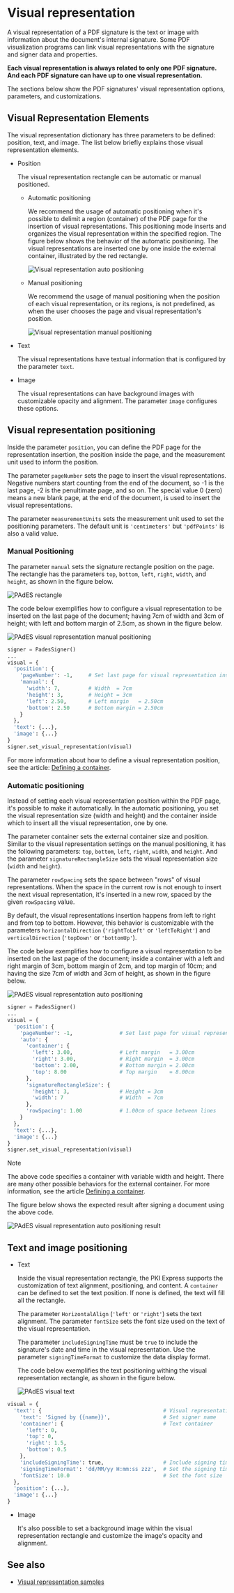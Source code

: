 ﻿# Visual representation

A visual representation of a PDF signature is the text or image with information about the document's internal signature. Some PDF visualization programs can link visual representations with the signature and signer data and properties. 

**Each visual representation is always related to only one PDF signature. And each PDF signature can have up to one visual representation.**

The sections below show the PDF signatures' visual representation options, parameters, and customizations.

## Visual Representation Elements

The visual representation dictionary has three parameters to be defined: position, text, and image. The list below briefly explains those visual representation elements.

* Position

  The visual representation rectangle can be automatic or manual positioned.

  * Automatic positioning

    We recommend the usage of automatic positioning when it's possible to delimit a region (container) of the PDF page for the insertion of visual representations. This positioning mode inserts and organizes the visual representation within the specified region. The figure below shows the behavior of the automatic positioning. The visual representations are inserted one by one inside the external container, illustrated by the red rectangle.

    ![Visual representation auto positioning](../../../../../images/pki-sdk/visual-rep-result-mini.png)

  * Manual positioning

    We recommend the usage of manual positioning when the position of each visual representation, or its regions, is not predefined, as when the user chooses the page and visual representation's position.

    ![Visual representation manual positioning](../../../../../images/pki-sdk/visual-rep-manual-mini.png)

* Text

  The visual representations have textual information that is configured by the parameter `text`.

* Image

  The visual representations can have background images with customizable opacity and alignment. The parameter `image` configures these options.

## Visual representation positioning

Inside the parameter `position`, you can define the PDF page for the representation insertion, the position inside the page, and the measurement unit used to inform the position.

The parameter `pageNumber` sets the page to insert the visual representations. Negative numbers start counting from the end of the document, so -1 is the last page, -2 is the penultimate page, and so on. The special value 0 (zero) means a new blank page, at the end of the document, is used to insert the visual representations.

The parameter `measurementUnits` sets the measurement unit used to set the positioning parameters. The default unit is `'centimeters'` but `'pdfPoints'` is also a valid value. 

### Manual Positioning

The parameter `manual` sets the signature rectangle position on the page. The rectangle has the parameters  `top`, `bottom`, `left`, `right`, `width`, and `height`, as shown in the figure below. 

![PAdES rectangle](../../../../../images/pki-sdk/pades-rectangle.png)

The code below exemplifies how to configure a visual representation to be inserted on the last page of the document; having 7cm of width and 3cm of height; with left and bottom margin of 2.5cm, as shown in the figure below. 

![PAdES visual representation manual positioning](../../../../../images/pki-sdk/pades-visual-rep-manual-pos.png)

```python
signer = PadesSigner()
...
visual = {
  'position': {
    'pageNumber': -1,     # Set last page for visual representation insertion
    'manual': {
      'width': 7,         # Width  = 7cm
      'height': 3,        # Height = 3cm
      'left': 2.50,       # Left margin   = 2.50cm
      'bottom': 2.50      # Bottom margin = 2.50cm
    }
  },
  'text': {...},
  'image': {...}
}
signer.set_visual_representation(visual)
```

For more information about how to define a visual representation position, see the article:
[Defining a container](containers.md).

### Automatic positioning

Instead of setting each visual representation position within the PDF page, it's possible to make it automatically. In the automatic positioning, you set the visual representation size (width and height) and the container inside which to insert all the visual representation, one by one.

The parameter container sets the external container size and position. Similar to the visual representation settings on the manual positioning, it has the following parameters: `top`, `bottom`, `left`, `right`, `width`, and `height`. And the parameter `signatureRectangleSize` sets the visual representation size (`width` and `height`).

The parameter `rowSpacing` sets the space between "rows" of visual representations. When the space in the current row is not enough to insert the next visual representation, it's inserted in a new row, spaced by the given `rowSpacing` value.
 
By default, the visual representations insertion happens from left to right and from top to bottom. However, this behavior is customizable with the parameters `horizontalDirection` (`'rightToLeft'` or `'leftToRight'`) and `verticalDirection` (`'topDown'` or `'bottomUp'`).

The code below exemplifies how to configure a visual representation to be inserted on the last page of the document; inside a container with a left and right margin of 3cm, bottom margin of 2cm, and top margin of 10cm; and having the size 7cm of width and 3cm of height, as shown in the figure below.

![PAdES visual representation auto positioning](../../../../../images/pki-sdk/auto-positioning.png)

```python
signer = PadesSigner()
...
visual = {
  'position': {
    'pageNumber': -1,               # Set last page for visual representations insertion
    'auto': {
      'container': {
        'left': 3.00,               # Left margin   = 3.00cm
        'right': 3.00,              # Right margin  = 3.00cm
        'bottom': 2.00,             # Bottom margin = 2.00cm
        'top': 8.00                 # Top margin    = 8.00cm
      },
      'signatureRectangleSize': {
        'height': 3,                # Height = 3cm
        'width': 7                  # Width  = 7cm
      },
      'rowSpacing': 1.00            # 1.00cm of space between lines
    }
  },
  'text': {...},
  'image': {...}
}
signer.set_visual_representation(visual)
```

> [!NOTE]
> The above code specifies a container with variable width and height. There are many other possible behaviors for the external container. For more information, see the article [Defining a container](containers.md).

The figure below shows the expected result after signing a document using the above code. 

![PAdES visual representation auto positioning result](../../../../../images/pki-sdk/visual-rep-result.png)

## Text and image positioning

* Text

  Inside the visual representation rectangle, the PKI Express supports the customization of text alignment, positioning, and content. A `container` can be defined to set the text position. If none is defined, the text will fill all the rectangle.

  The parameter `HorizontalAlign` (`'left'` or `'right'`) sets the text alignment. The parameter `fontSize` sets the font size used on the text of the visual representation.

  The parameter `includeSigningTime` must be `true` to include the signature's date and time in the visual representation. Use the parameter `signingTimeFormat` to customize the data display format.

  The code below exemplifies the text positioning withing the visual representation rectangle, as shown in the figure below.

  ![PAdES visual text](../../../../../images/pki-sdk/pades-visual-text.png)

```python
visual = {
  'text': {                                       # Visual representation text
    'text': 'Signed by {{name}}',                 # Set signer name
    'container': {                                # Text container
      'left': 0,
      'top': 0,
      'right': 1.5,
      'bottom': 0.5
    },
    'includeSigningTime': true,                   # Include signing time
    'signingTimeFormat': 'dd/MM/yy H:mm:ss zzz',  # Set the signing time format
    'fontSize': 10.0                              # Set the font size
  },
  'position': {...},
  'image': {...}
}
```

* Image

  It's also possible to set a background image within the visual representation rectangle and customize the image's opacity and alignment.

## See also

* [Visual representation samples](samples.md)